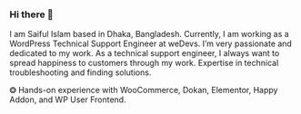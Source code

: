 ### Hi there 👋

I am Saiful Islam based in Dhaka, Bangladesh. Currently, I am working as a WordPress Technical Support Engineer at weDevs. I’m very passionate and dedicated to my work. As a technical support engineer, I always want to spread happiness to customers through my work. Expertise in technical troubleshooting and finding solutions.

❂ Hands-on experience with WooCommerce, Dokan, Elementor, Happy Addon, and WP User Frontend.

